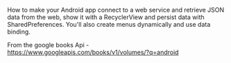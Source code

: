 How to make your Android app connect to a web service and retrieve JSON data from the web, show it with a RecyclerView and persist data with SharedPreferences. You'll also create menus dynamically and use data binding.

From the google books Api - https://www.googleapis.com/books/v1/volumes/?q=android
